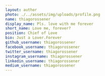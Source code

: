 ```yaml
---
layout: author
photo: ./../assets/img/uploads/profile.png
name: thiagorossener
display_name: Pls. love with me forever
short_name: Love me, forever?
position: Chief of Love
bio: Just a Lover.Forever
github_username: thiagorossener
facebook_username: thiagorossener
twitter_username: thiagorossener
instagram_username: thiagorossener
linkedin_username: thiagorossener
medium_username: thiagorossener
---
```

